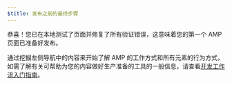 ```yaml
---
$title: 发布之前的最终步骤
---
```


恭喜！您已在本地测试了页面并修复了所有验证错误，这意味着您的第一个 AMP 页面已准备好发布。

通过挖掘左侧导航中的内容来开始了解 AMP 的工作方式和所有元素的行为方式，如需了解有关可帮助为您的内容做好生产准备的工具的一般信息，请查看[开发工作流入门指南](https://developers.google.com/web/tools/setup/)。
